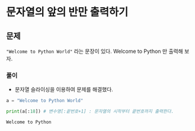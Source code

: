 # 문자열의 앞의 반만 출력하기
## 문제
```"Welcome to Python World"``` 라는 문장이 있다.
Welcome to Python 만 출력해 보자.

### 풀이
- 문자열 슬라이싱을 이용하여 문제를 해결했다.
```python
a = "Welcome to Python World"

print(a[:18]) # 변수명[:끝번호+1] : 문자열의 시작부터 끝번호까지 출력한다.

Welcome to Python 
```